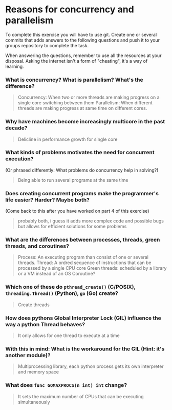 # Reasons for concurrency and parallelism


To complete this exercise you will have to use git. Create one or several commits that adds answers to the following questions and push it to your groups repository to complete the task.

When answering the questions, remember to use all the resources at your disposal. Asking the internet isn't a form of "cheating", it's a way of learning.

 ### What is concurrency? What is parallelism? What's the difference?
 > Concurrency: When two or more threads are making progress on a single core switching between them
	Parallelism: When different threads are making progress at same time on different cores.

 ### Why have machines become increasingly multicore in the past decade?
 > Delicline in performance growth for single core
 
 ### What kinds of problems motivates the need for concurrent execution?
 (Or phrased differently: What problems do concurrency help in solving?)
 > Being able to run several programs at the same time
 
 ### Does creating concurrent programs make the programmer's life easier? Harder? Maybe both?
 (Come back to this after you have worked on part 4 of this exercise)
 > probably both, i guess it adds more complex code and possible bugs but allows for efficient solutions for some problems
 
 ### What are the differences between processes, threads, green threads, and coroutines?
 > Process: An executing program than consist of one or several threads. 
Thread: A ordred sequence of instructions that can be processed by a single CPU core
Green threads: scheduled by a library or a VM instead of an OS
Coroutine?
 
 ### Which one of these do `pthread_create()` (C/POSIX), `threading.Thread()` (Python), `go` (Go) create?
 > Create threads
 
 ### How does pythons Global Interpreter Lock (GIL) influence the way a python Thread behaves?
 > It only allows for one thread to execute at a time
 
 ### With this in mind: What is the workaround for the GIL (Hint: it's another module)?
 > Multiprocessing library, each python process gets its own interpreter and memory space
 
 ### What does `func GOMAXPROCS(n int) int` change? 
 > It sets the maximum number of CPUs that can be executing simultaneously

